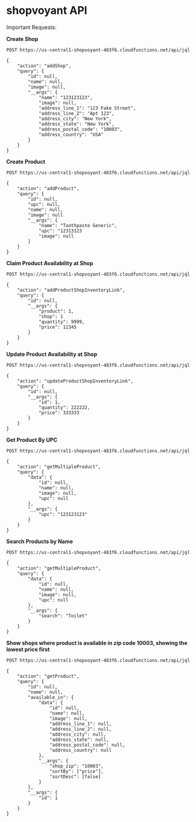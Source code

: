 # shopvoyant API

Important Requests:

**Create Shop**

`POST https://us-central1-shopvoyant-483f6.cloudfunctions.net/api/jql`

```
{
	"action": "addShop",
	"query": {
		"id": null,
		"name": null,
		"image": null,
		"__args": {
			"name": "123123123",
			"image": null,
			"address_line_1": "123 Fake Street",
			"address_line_2": "Apt 123",
			"address_city": "New York",
			"address_state": "New York",
			"address_postal_code": "10003",
			"address_country": "USA"
		}
	}
}
```

**Create Product**

`POST https://us-central1-shopvoyant-483f6.cloudfunctions.net/api/jql`

```
{
	"action": "addProduct",
	"query": {
		"id": null,
		"upc": null,
		"name": null,
		"image": null
		"__args": {
			"name": "Toothpaste Generic",
			"upc": "12313123
			"image": null
		}
	}
}
```

**Claim Product Availability at Shop**

`POST https://us-central1-shopvoyant-483f6.cloudfunctions.net/api/jql`

```
{
	"action": "addProductShopInventoryLink",
	"query": {
		"id": null,
		"__args": {
			"product": 1,
			"shop": 1
			"quantity": 9999,
			"price": 12345
		}
	}
}
```

**Update Product Availability at Shop**

`POST https://us-central1-shopvoyant-483f6.cloudfunctions.net/api/jql`

```
{
	"action": "updateProductShopInventoryLink",
	"query": {
		"id": null,
		"__args": {
			"id": 1,
			"quantity": 222222,
			"price": 333333
		}
	}
}
```

**Get Product By UPC**

`POST https://us-central1-shopvoyant-483f6.cloudfunctions.net/api/jql`

```
{
	"action": "getMultipleProduct",
	"query": {
		"data": {
			"id": null,
			"name": null,
			"image": null,
			"upc": null
		},
		"__args": {
			"upc": "123123123"
		}
	}
}
```

**Search Products by Name**

`POST https://us-central1-shopvoyant-483f6.cloudfunctions.net/api/jql`

```
{
	"action": "getMultipleProduct",
	"query": {
		"data": {
			"id": null,
			"name": null,
			"image": null,
			"upc": null
		},
		"__args": {
			"search": "Toilet"
		}
	}
}
```

**Show shops where product is available in zip code 10003, showing the lowest price first**

`POST https://us-central1-shopvoyant-483f6.cloudfunctions.net/api/jql`

```
{
	"action": "getProduct",
	"query": {
		"id": null,
		"name": null,
		"available_in": {
			"data": {
				"id": null,
				"name": null,
				"image": null,
				"address_line_1": null,
				"address_line_2": null,
				"address_city": null,
				"address_state": null,
				"address_postal_code": null,
				"address_country": null
			},
			"__args": {
				"shop_zip": "10003",
				"sortBy": ["price"],
				"sortDesc": [false]
			}
		},
		"__args": {
			"id": 1
		}
	}
}
```
